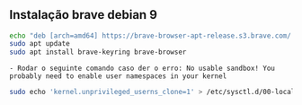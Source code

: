 #

## Instalação brave debian 9

```bash
echo "deb [arch=amd64] https://brave-browser-apt-release.s3.brave.com/ stretch main" | sudo tee /etc/apt/sources.list.d/brave-browser-release-stretch.list
sudo apt update
sudo apt install brave-keyring brave-browser
```

    - Rodar o seguinte comando caso der o erro: No usable sandbox! You probably need to enable user namespaces in your kernel

```bash
sudo echo 'kernel.unprivileged_userns_clone=1' > /etc/sysctl.d/00-local-userns.conf
```
